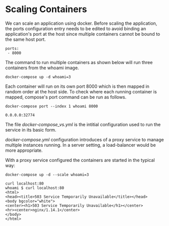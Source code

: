 # Scaling Containers

We can scale an application using docker. Before scaling the
application, the ports configuration entry needs to be edited to avoid
binding an application's port at the host since multiple containers
cannot be bound to the same host port.
```
ports:
 - 8000
```

The command to run multiple containers as shown below will run three
containers from the whoami image. 

 `docker-compose up -d whoami=3`

Each container will run on its own port 8000 which is then mapped in
random order at the host side. To check where each running container
is mapped, compose's port command can be run as follows.

`docker-compose port --index 1 whoami 8000`

`0.0.0.0:32774`

The file *docker-compose_vs.yml* is the intitial configuration used to
run the service in its basic form.

*docker-compose.yml* configuration introduces of a proxy service to
 manage multiple instances running. In a server setting, a
 load-balancer would be more appropriate.

With a proxy service configured the containers are started in the
typical way:

`docker-compose up -d --scale whoami=3`

```
curl localhost:80
whoami $ curl localhost:80
<html>
<head><title>503 Service Temporarily Unavailable</title></head>
<body bgcolor="white">
<center><h1>503 Service Temporarily Unavailable</h1></center>
<hr><center>nginx/1.14.1</center>
</body>
</html>
```

